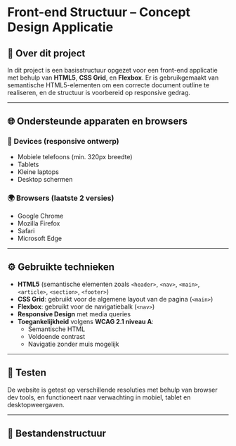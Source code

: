# Front-end Structuur – Concept Design Applicatie

## 🧱 Over dit project
In dit project is een basisstructuur opgezet voor een front-end applicatie met behulp van **HTML5**, **CSS Grid**, en **Flexbox**. Er is gebruikgemaakt van semantische HTML5-elementen om een correcte document outline te realiseren, en de structuur is voorbereid op responsive gedrag.

---

## 🌐 Ondersteunde apparaten en browsers

### 📱 Devices (responsive ontwerp)
- Mobiele telefoons (min. 320px breedte)
- Tablets
- Kleine laptops
- Desktop schermen

### 🌍 Browsers (laatste 2 versies)
- Google Chrome
- Mozilla Firefox
- Safari
- Microsoft Edge

---

## ⚙️ Gebruikte technieken
- **HTML5** (semantische elementen zoals `<header>`, `<nav>`, `<main>`, `<article>`, `<section>`, `<footer>`)
- **CSS Grid**: gebruikt voor de algemene layout van de pagina (`<main>`)
- **Flexbox**: gebruikt voor de navigatiebalk (`<nav>`)
- **Responsive Design** met media queries
- **Toegankelijkheid** volgens **WCAG 2.1 niveau A**:
  - Semantische HTML
  - Voldoende contrast
  - Navigatie zonder muis mogelijk

---

## 🧪 Testen
De website is getest op verschillende resoluties met behulp van browser dev tools, en functioneert naar verwachting in mobiel, tablet en desktopweergaven.

---

## 📁 Bestandenstructuur

